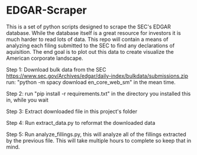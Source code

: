 # EDGAR-Scraper
This is a set of python scripts designed to scrape the SEC's EDGAR database. While the database itself is a great resource for investors it is much harder to read lots of data. This repo will contain a means of analyzing each filing submitted to the SEC to find any declarations of aquisition. The end goal is to plot out this data to create visualize the American corporate landscape.

Step 1: Download bulk data from the SEC
    https://www.sec.gov/Archives/edgar/daily-index/bulkdata/submissions.zip
    run: "python -m spacy download en_core_web_sm" in the mean time.
   
Step 2: run "pip install -r requirements.txt" in the directory you installed this in, while you wait

Step 3: Extract downloaded file in this project's folder

Step 4: Run extract_data.py to reformat the downloaded data

Step 5: Run analyze_fillings.py, this will analyze all of the fillings extracted by the previous file. This will take multiple hours to complete so keep that in mind.
